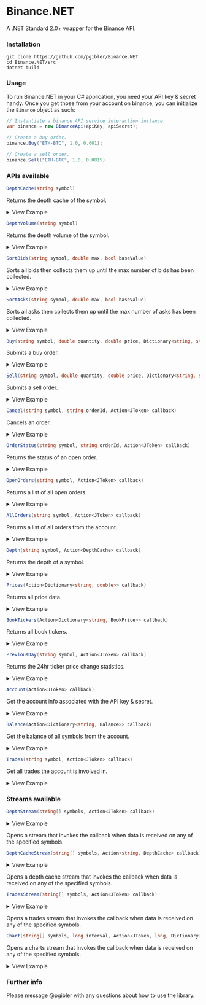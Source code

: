 # Binance.NET
A .NET Standard 2.0+ wrapper for the Binance API.

### Installation

```
git clone https://github.com/pgibler/Binance.NET
cd Binance.NET/src
dotnet build
```

### Usage

To run Binance.NET in your C# application, you need your API key & secret handy. Once you get those from your account on binance, you can initialize the `Binance` object as such:

```cs
// Instantiate a binance API service interaction instance.
var binance = new BinanceApi(apiKey, apiSecret);

// Create a buy order.
binance.Buy("ETH-BTC", 1.0, 0.001);

// Create a sell order.
binance.Sell("ETH-BTC", 1.0, 0.0015)
```

### APIs available

```cs
DepthCache(string symbol)
```

Returns the depth cache of the symbol.

<details>
 <summary>View Example</summary>
 
```cs
var depthCache = binance.DepthCache("ETH-BTC");

Console.WriteLine($"Asks: {depthCache.Asks.Keys.Count}, Bids: {depthCache.Bids.Keys.Count}");

// Outputs - "Asks: System.Collections.Generic.Dictionary`2[System.Double,System.Double], Bids: System.Collections.Generic.Dictionary`2[System.Double,System.Double]"
```
</details>


```cs
DepthVolume(string symbol)
```

Returns the depth volume of the symbol.

<details>
 <summary>View Example</summary>
 
```cs
var volume = binance.DepthVolume("ETH-BTC");

Console.WriteLine($"Bids: {volume.Bids}, Asks: {volume.Asks}, BidQuantity: {volume.BidQuantity}, AskQuantity: {volume.AskQuantity}");

// Outputs - "Bids: 234113, Asks: 534561, BidQuantity: 2342341.32, AskQuantity: 8942894.234"
```
</details>


```cs
SortBids(string symbol, double max, bool baseValue)
```

Sorts all bids then collects them up until the max number of bids has been collected.

<details>
 <summary>View Example</summary>
 
```cs
var sortedBids = binance.SortBids("ETH-BTC");

Console.WriteLine($"Bids: {string.Join(",", sortedBids.Keys)}");
// Outputs - "Bids: [50.234,50.235,50.23453,50.23454]"
```
</details>


```cs
SortAsks(string symbol, double max, bool baseValue)
```

Sorts all asks then collects them up until the max number of asks has been collected.

<details>
 <summary>View Example</summary>
 
```cs
var sortedAsks = binance.SortBids("ETH-BTC");

Console.WriteLine($"Asks: {string.Join(",", sortedAsks.Keys)}");
// Outputs - "Asks: [50.234,50.235,50.23453,50.23454]"
```
</details>


```cs
Buy(string symbol, double quantity, double price, Dictionary<string, string> flags)
```

Submits a buy order.

<details>
 <summary>View Example</summary>
 
```cs
binance.Buy("ETH-BTC", 1.0, 0.001);
```
</details>


```cs
Sell(string symbol, double quantity, double price, Dictionary<string, string> flags)
```

Submits a sell order.

<details>
 <summary>View Example</summary>
 
```cs
binance.Sell("ETH-BTC", 1.0, 0.001);
```
</details>


```cs
Cancel(string symbol, string orderId, Action<JToken> callback)
```

Cancels an order.

<details>
 <summary>View Example</summary>
 
```cs
string orderId = "jzp890p1zjaje3a"
binance.Cancel("ETH-BTC", orderId, response =>
{
  // Handle cancel response.
});
```
</details>


```cs
OrderStatus(string symbol, string orderId, Action<JToken> callback)
```

Returns the status of an open order.

<details>
 <summary>View Example</summary>
 
```cs
string orderId = "jzp890p1zjaje3a"
binance.OrderStatus("ETH-BTC", orderId, response =>
{
  // Handle cancel response.
});
```
</details>


```cs
OpenOrders(string symbol, Action<JToken> callback)
```

Returns a list of all open orders.

<details>
 <summary>View Example</summary>
 
```cs
binance.OpenOrders("ETH-BTC", response =>
{
  // Handle open orders response
});
```
</details>


```cs
AllOrders(string symbol, Action<JToken> callback)
```

Returns a list of all orders from the account.

<details>
 <summary>View Example</summary>
 
```cs
binance.AllOrders("ETH-BTC", response =>
{
  // Handle all orders response
});
```
</details>


```cs
Depth(string symbol, Action<DepthCache> callback)
```

Returns the depth of a symbol.

<details>
 <summary>View Example</summary>
 
```cs
binance.Depth("ETH-BTC", depth =>
{
  Console.WriteLine($"Depth - Asks: ${depth.Asks.Keys.Count}, Bids: ${depth.Bids.Keys.Count}");
});

// Outputs - "Depth - Asks: 15234, Bids: 24892"
```
</details>


```cs
Prices(Action<Dictionary<string, double>> callback)
```

Returns all price data.

<details>
 <summary>View Example</summary>
 
```cs
binance.Prices(prices =>
{
    // Handle price data.
});
```
</details>


```cs
BookTickers(Action<Dictionary<string, BookPrice>> callback)
```

Returns all book tickers.

<details>
 <summary>View Example</summary>
 
```cs
binance.BookTickers(tickers =>
{
    // Handle book tickers
});
```
</details>


```cs
PreviousDay(string symbol, Action<JToken> callback)
```

Returns the 24hr ticker price change statistics.

<details>
 <summary>View Example</summary>
 
```cs
binance.PreviousDay("ETH-BTC", response =>
{
    // Handle previous 24 hour response
});
```
</details>


```cs
Account(Action<JToken> callback)
```

Get the account info associated with the API key & secret.

<details>
 <summary>View Example</summary>
 
```cs
binance.Account(response =>
{
    // Handle account response
});
```
</details>


```cs
Balance(Action<Dictionary<string, Balance>> callback)
```

Get the balance of all symbols from the account.

<details>
 <summary>View Example</summary>
 
```cs
binance.Balance(balances =>
{
    // Handle balance information. Stored as k/v pairs.
});
```
</details>


```cs
Trades(string symbol, Action<JToken> callback)
```

Get all trades the account is involved in.

<details>
 <summary>View Example</summary>
 
```cs
binance.Trades("ETH-BTC", response =>
{
    // Handle trade response
});
```
</details>


### Streams available

```cs
DepthStream(string[] symbols, Action<JToken> callback)
```

<details>
 <summary>View Example</summary>
 
```cs
binance.DepthStream(new[] {"ETH-BTC", "LTC-BTC"}, response =>
{
    // Handle stream responses for specified symbols
});
```
</details>


Opens a stream that invokes the callback when data is received on any of the specified symbols.

```cs
DepthCacheStream(string[] symbols, Action<string, DepthCache> callback)
```

<details>
 <summary>View Example</summary>
 
```cs
binance.DepthCacheStream(new[] { "ETH-BTC", "LTC-BTC" }, (symbol, depth) =>
{
    // Handle symbol and depth data for specified symbols
});
```
</details>


Opens a depth cache stream that invokes the callback when data is received on any of the specified symbols.

```cs
TradesStream(string[] symbols, Action<JToken> callback)
```

<details>
 <summary>View Example</summary>
 
```cs
binance.TradesStream(new[] {"ETH-BTC", "LTC-BTC"}, response =>
{
    // Handle trade stream response
});
```
</details>


Opens a trades stream that invokes the callback when data is received on any of the specified symbols.

```cs
Chart(string[] symbols, long interval, Action<JToken, long, Dictionary<long, OpenHighLowClose>> callback)
```

Opens a charts stream that invokes the callback when data is received on any of the specified symbols.

<details>
 <summary>View Example</summary>
 
```cs
binance.Chart(new[] {"ETH-BTC", "LTC-BTC"}, 9999, (response, interval, ohlcDict) =>
{
    // Handle chart stream.
});
```
</details>


### Further info

Please message @pgibler with any questions about how to use the library.